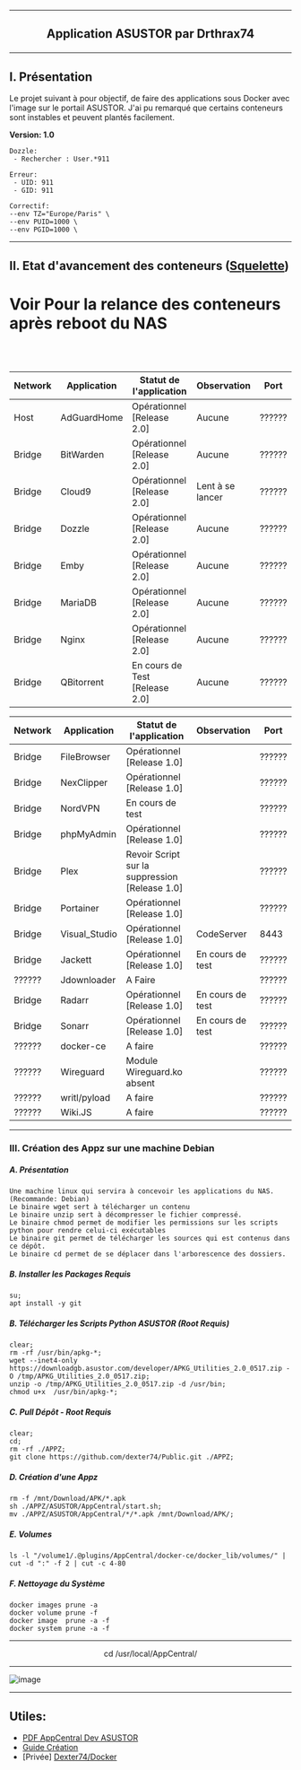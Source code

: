 ---------------------------------------------------------------------------------------------------------------------------------------------------------------------
## <p align='center'>Application ASUSTOR par Drthrax74</p>

---------------------------------------------------------------------------------------------------------------------------------------------------------------------

## I. Présentation
Le projet suivant à pour objectif, de faire des applications sous Docker avec l'image sur le portail ASUSTOR.
J'ai pu remarqué que certains conteneurs sont instables et peuvent plantés facilement.


**Version: 1.0**
```
Dozzle: 
 - Rechercher : User.*911

Erreur:
 - UID: 911 
 - GID: 911

Correctif:
--env TZ="Europe/Paris" \
--env PUID=1000 \
--env PGID=1000 \
```

---------------------------------------------------------------------------------------------------------------------------------------------------------------------

## II. Etat d'avancement des conteneurs ([Squelette](https://github.com/dexter74/Public/blob/main/ASUSTOR/AppCentral/Squelette.md))

# Voir Pour la relance des conteneurs après reboot du NAS

<br />
<br />


| Network  |  Application  | Statut de l'application        | Observation          |  Port  |
| -------- | ------------- | ------------------------------ | -------------------- | ------ |
|  Host    | AdGuardHome   | Opérationnel [Release 2.0]     |  Aucune              | ?????? |
|  Bridge  | BitWarden     | Opérationnel [Release 2.0]     |  Aucune              | ?????? |
|  Bridge  | Cloud9        | Opérationnel [Release 2.0]     |  Lent à se lancer    | ?????? |
|  Bridge  | Dozzle        | Opérationnel [Release 2.0]     |  Aucune              | ?????? |
|  Bridge  | Emby 	        | Opérationnel [Release 2.0]     |  Aucune              | ?????? |
|  Bridge  | MariaDB       | Opérationnel [Release 2.0]     |  Aucune              | ?????? |
|  Bridge  | Nginx         | Opérationnel [Release 2.0]     |  Aucune              | ?????? |
|  Bridge  | QBitorrent    | En cours de Test [Release 2.0] |  Aucune              | ?????? |


| Network  |  Application  | Statut de l'application        | Observation          |  Port  |
| -------- | ------------- | ------------------------------ | -------------------- | ------ |
|  Bridge  | FileBrowser   | Opérationnel [Release 1.0]     |                      | ?????? |
|  Bridge  | NexClipper    | Opérationnel [Release 1.0]     |                      | ?????? |
|  Bridge  | NordVPN       | En cours de test               |                      | ?????? |
|  Bridge  | phpMyAdmin    | Opérationnel [Release 1.0]     |                      | ?????? |
|  Bridge  | Plex          | Revoir Script sur la suppression [Release 1.0]|       | ?????? |
|  Bridge  | Portainer     | Opérationnel [Release 1.0]     |                      | ?????? |
|  Bridge  | Visual_Studio | Opérationnel [Release 1.0]     | CodeServer           |  8443  |
|  Bridge  | Jackett       | Opérationnel [Release 1.0]     | En cours de test     | ?????? |
|  ??????  | Jdownloader   | A Faire                        |                      | ?????? |
|  Bridge  | Radarr        | Opérationnel [Release 1.0]     | En cours de test     | ?????? |
|  Bridge  | Sonarr        | Opérationnel [Release 1.0]     | En cours de test     | ?????? |
|  ??????  | docker-ce     | A faire                        |                      | ?????? |
|  ??????  | Wireguard     | Module Wireguard.ko absent     |                      | ?????? |
|  ??????  | writl/pyload  | A faire                        |                      | ?????? |
|  ??????  | Wiki.JS       | A faire                        |                      | ?????? |

---------------------------------------------------------------------------------------------------------------------------------------------------------------------
### III. Création des Appz sur une machine Debian
##### A. Présentation
```
Une machine linux qui servira à concevoir les applications du NAS. (Recommande: Debian)
Le binaire wget sert à télécharger un contenu
Le binaire unzip sert à décompresser le fichier compressé.
Le binaire chmod permet de modifier les permissions sur les scripts python pour rendre celui-ci exécutables
Le binaire git permet de télécharger les sources qui est contenus dans ce dépôt.
Le binaire cd permet de se déplacer dans l'arborescence des dossiers.
```

##### B. Installer les Packages Requis
```
su;
apt install -y git
```

##### B. Télécharger les Scripts Python ASUSTOR (Root Requis)
```console
clear;
rm -rf /usr/bin/apkg-*;
wget --inet4-only https://downloadgb.asustor.com/developer/APKG_Utilities_2.0_0517.zip -O /tmp/APKG_Utilities_2.0_0517.zip;
unzip -o /tmp/APKG_Utilities_2.0_0517.zip -d /usr/bin;
chmod u+x  /usr/bin/apkg-*;
```


##### C. Pull Dépôt - Root Requis 

```console
clear;
cd;
rm -rf ./APPZ;
git clone https://github.com/dexter74/Public.git ./APPZ;
```

##### D. Création d'une Appz
```
rm -f /mnt/Download/APK/*.apk
sh ./APPZ/ASUSTOR/AppCentral/start.sh;
mv ./APPZ/ASUSTOR/AppCentral/*/*.apk /mnt/Download/APK/;
```

##### E. Volumes
```
ls -l "/volume1/.@plugins/AppCentral/docker-ce/docker_lib/volumes/" | cut -d ":" -f 2 | cut -c 4-80
```

##### F. Nettoyage du Système
```
docker images prune -a
docker volume prune -f
docker image  prune -a -f
docker system prune -a -f
```

----------------------------------------------------------------------------------------------------------------------------------------------------------------------
<p align='center'> cd /usr/local/AppCentral/ </p>

----------------------------------------------------------------------------------------------------------------------------------------------------------------------
 ![image](https://user-images.githubusercontent.com/35907/193457835-68095cc1-2a77-458c-8b93-b9105c103d2f.png)


---------------------------------------------------------------------------------------------------------------------------------------------------------------------

Utiles:
 - 
 - [PDF AppCentral Dev ASUSTOR](https://downloadgb.asustor.com/developer/App_Central_Developer_Guide_4.1.0_20220622.pdf)
 - [Guide Création](https://amigotechnotes.wordpress.com/2014/05/06/how-to-create-an-apk-for-asustor-adm-to-distribute-your-lamp/) 
 - [Privée] [Dexter74/Docker](https://github.com/dexter74/Archives/tree/main/Docker/V1/2.Conteneurs)
